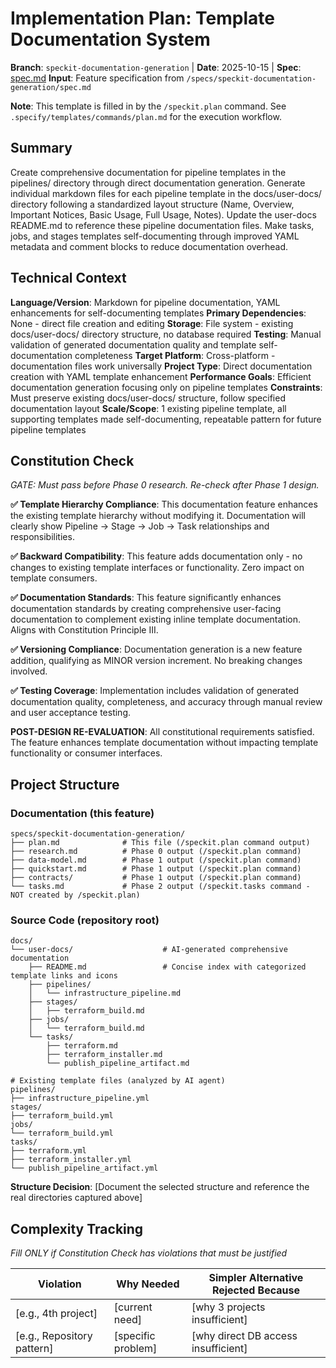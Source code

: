 # Implementation Plan: Template Documentation System

**Branch**: `speckit-documentation-generation` | **Date**: 2025-10-15 | **Spec**: [spec.md](spec.md)
**Input**: Feature specification from `/specs/speckit-documentation-generation/spec.md`

**Note**: This template is filled in by the `/speckit.plan` command. See `.specify/templates/commands/plan.md` for the execution workflow.

## Summary

Create comprehensive documentation for pipeline templates in the pipelines/ directory through direct documentation generation. Generate individual markdown files for each pipeline template in the docs/user-docs/ directory following a standardized layout structure (Name, Overview, Important Notices, Basic Usage, Full Usage, Notes). Update the user-docs README.md to reference these pipeline documentation files. Make tasks, jobs, and stages templates self-documenting through improved YAML metadata and comment blocks to reduce documentation overhead.

## Technical Context

**Language/Version**: Markdown for pipeline documentation, YAML enhancements for self-documenting templates
**Primary Dependencies**: None - direct file creation and editing
**Storage**: File system - existing docs/user-docs/ directory structure, no database required
**Testing**: Manual validation of generated documentation quality and template self-documentation completeness
**Target Platform**: Cross-platform - documentation files work universally
**Project Type**: Direct documentation creation with YAML template enhancement
**Performance Goals**: Efficient documentation generation focusing only on pipeline templates
**Constraints**: Must preserve existing docs/user-docs/ structure, follow specified documentation layout
**Scale/Scope**: 1 existing pipeline template, all supporting templates made self-documenting, repeatable pattern for future pipeline templates

## Constitution Check

*GATE: Must pass before Phase 0 research. Re-check after Phase 1 design.*

**✅ Template Hierarchy Compliance**: This documentation feature enhances the existing template hierarchy without modifying it. Documentation will clearly show Pipeline → Stage → Job → Task relationships and responsibilities.

**✅ Backward Compatibility**: This feature adds documentation only - no changes to existing template interfaces or functionality. Zero impact on template consumers.

**✅ Documentation Standards**: This feature significantly enhances documentation standards by creating comprehensive user-facing documentation to complement existing inline template documentation. Aligns with Constitution Principle III.

**✅ Versioning Compliance**: Documentation generation is a new feature addition, qualifying as MINOR version increment. No breaking changes involved.

**✅ Testing Coverage**: Implementation includes validation of generated documentation quality, completeness, and accuracy through manual review and user acceptance testing.

**POST-DESIGN RE-EVALUATION**: All constitutional requirements satisfied. The feature enhances template documentation without impacting template functionality or consumer interfaces.

## Project Structure

### Documentation (this feature)

```
specs/speckit-documentation-generation/
├── plan.md              # This file (/speckit.plan command output)
├── research.md          # Phase 0 output (/speckit.plan command)
├── data-model.md        # Phase 1 output (/speckit.plan command)
├── quickstart.md        # Phase 1 output (/speckit.plan command)
├── contracts/           # Phase 1 output (/speckit.plan command)
└── tasks.md             # Phase 2 output (/speckit.tasks command - NOT created by /speckit.plan)
```

### Source Code (repository root)

```
docs/
└── user-docs/                    # AI-generated comprehensive documentation
    ├── README.md                 # Concise index with categorized template links and icons
    ├── pipelines/
    │   └── infrastructure_pipeline.md
    ├── stages/
    │   ├── terraform_build.md
    ├── jobs/
    │   └── terraform_build.md
    └── tasks/
        ├── terraform.md
        ├── terraform_installer.md
        └── publish_pipeline_artifact.md

# Existing template files (analyzed by AI agent)
pipelines/
├── infrastructure_pipeline.yml
stages/
├── terraform_build.yml
jobs/
└── terraform_build.yml
tasks/
├── terraform.yml
├── terraform_installer.yml
└── publish_pipeline_artifact.yml

```

**Structure Decision**: [Document the selected structure and reference the real
directories captured above]

## Complexity Tracking

*Fill ONLY if Constitution Check has violations that must be justified*

| Violation                  | Why Needed         | Simpler Alternative Rejected Because |
|----------------------------|--------------------|--------------------------------------|
| [e.g., 4th project]        | [current need]     | [why 3 projects insufficient]        |
| [e.g., Repository pattern] | [specific problem] | [why direct DB access insufficient]  |
